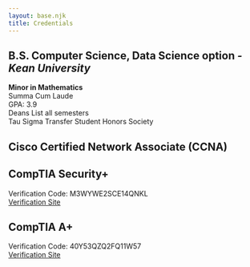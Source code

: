 ```yaml
---
layout: base.njk
title: Credentials
---
```

## B.S. Computer Science, Data Science option *-Kean University*
**Minor in Mathematics**<br>
Summa Cum Laude<br>
GPA: 3.9<br>
Deans List all semesters<br>
Tau Sigma Transfer Student Honors Society<br>


## Cisco Certified Network Associate (CCNA)
## CompTIA Security+
Verification Code:  M3WYWE2SCE14QNKL<br>
[Verification Site](http://verify.CompTIA.org)
## CompTIA A+
Verification Code:  40Y53QZQ2FQ11W57<br>
[Verification Site](http://verify.CompTIA.org)